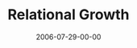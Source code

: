 ---
layout: message
category: message
series: "Hard Work"
title: "Relational Growth"
date: 2006-07-29-00-00
message_id: 58
audio: "http://s3.amazonaws.com/crossroads-media/messages/audio/Hard_Work_07_Relational_Growth_07-30-06_Manuel_Senff_Sithole.mp3"
audio-duration: "46:07"
tag: 
 - manuel
 - steve
 - steven
 - friendships
 - people
 - senff
 - trust
 - titus
 - sithole
 - flv
 - mamelodi
 - tim
 - dating
explicit: false
---